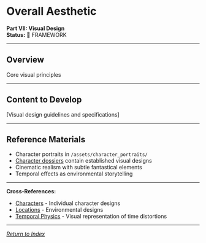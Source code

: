 # Overall Aesthetic

**Part VII: Visual Design**  
**Status:** 📝 FRAMEWORK

---

## Overview

Core visual principles

---

## Content to Develop

[Visual design guidelines and specifications]

---

## Reference Materials

- Character portraits in `/assets/character_portraits/`
- [Character dossiers](../../03_Characters/) contain established visual designs
- Cinematic realism with subtle fantastical elements
- Temporal effects as environmental storytelling

---

**Cross-References:**
- [Characters](../../03_Characters/) - Individual character designs
- [Locations](../../04_Locations/) - Environmental designs
- [Temporal Physics](../../01_UniverseFundamentals/02_TemporalPhysics.md) - Visual representation of time distortions

---

*[Return to Index](../../00_INDEX.md)*
